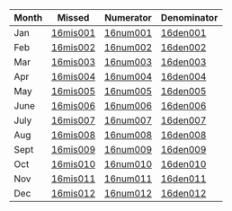 Month | Missed | Numerator | Denominator | 
----- | ------ | ----------| ----------- |
Jan|[16mis001](https://github.com/johnnybender/adastandards2017/blob/master/recommendations/rec001.md) | [16num001](https://github.com/johnnybender/adastandards2017/blob/master/recommendations/rec001.md) | [16den001](https://github.com/johnnybender/adastandards2017/blob/master/recommendations/rec001.md)
Feb|[16mis002](https://github.com/johnnybender/adastandards2017/blob/master/recommendations/rec001.md) | [16num002](https://github.com/johnnybender/adastandards2017/blob/master/recommendations/rec001.md) | [16den002](https://github.com/johnnybender/adastandards2017/blob/master/recommendations/rec001.md)
Mar|[16mis003](https://github.com/johnnybender/adastandards2017/blob/master/recommendations/rec001.md) | [16num003](https://github.com/johnnybender/adastandards2017/blob/master/recommendations/rec001.md) | [16den003](https://github.com/johnnybender/adastandards2017/blob/master/recommendations/rec001.md)
Apr|[16mis004](https://github.com/johnnybender/adastandards2017/blob/master/recommendations/rec001.md) | [16num004](https://github.com/johnnybender/adastandards2017/blob/master/recommendations/rec001.md) | [16den004](https://github.com/johnnybender/adastandards2017/blob/master/recommendations/rec001.md)
May|[16mis005](https://github.com/johnnybender/adastandards2017/blob/master/recommendations/rec001.md) | [16num005](https://github.com/johnnybender/adastandards2017/blob/master/recommendations/rec001.md) | [16den005](https://github.com/johnnybender/adastandards2017/blob/master/recommendations/rec001.md)
June|[16mis006](https://github.com/johnnybender/adastandards2017/blob/master/recommendations/rec001.md) | [16num006](https://github.com/johnnybender/adastandards2017/blob/master/recommendations/rec001.md) | [16den006](https://github.com/johnnybender/adastandards2017/blob/master/recommendations/rec001.md)
July|[16mis007](https://github.com/johnnybender/adastandards2017/blob/master/recommendations/rec001.md) | [16num007](https://github.com/johnnybender/adastandards2017/blob/master/recommendations/rec001.md) | [16den007](https://github.com/johnnybender/adastandards2017/blob/master/recommendations/rec001.md)
Aug|[16mis008](https://github.com/johnnybender/adastandards2017/blob/master/recommendations/rec001.md) | [16num008](https://github.com/johnnybender/adastandards2017/blob/master/recommendations/rec001.md) | [16den008](https://github.com/johnnybender/adastandards2017/blob/master/recommendations/rec001.md)
Sept|[16mis009](https://github.com/johnnybender/adastandards2017/blob/master/recommendations/rec001.md) | [16num009](https://github.com/johnnybender/adastandards2017/blob/master/recommendations/rec001.md) | [16den009](https://github.com/johnnybender/adastandards2017/blob/master/recommendations/rec001.md)
Oct|[16mis010](https://github.com/johnnybender/adastandards2017/blob/master/recommendations/rec001.md) | [16num010](https://github.com/johnnybender/adastandards2017/blob/master/recommendations/rec001.md) | [16den010](https://github.com/johnnybender/adastandards2017/blob/master/recommendations/rec001.md)
Nov|[16mis011](https://github.com/johnnybender/adastandards2017/blob/master/recommendations/rec001.md) | [16num011](https://github.com/johnnybender/adastandards2017/blob/master/recommendations/rec001.md) | [16den011](https://github.com/johnnybender/adastandards2017/blob/master/recommendations/rec001.md)
Dec|[16mis012](https://github.com/johnnybender/adastandards2017/blob/master/recommendations/rec001.md) | [16num012](https://github.com/johnnybender/adastandards2017/blob/master/recommendations/rec001.md) | [16den012](https://github.com/johnnybender/adastandards2017/blob/master/recommendations/rec001.md)
